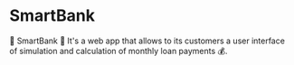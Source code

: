 # SmartBank
💸 SmartBank 💸 It's a web app that allows to its customers a user interface of simulation and calculation of monthly loan payments 💰. 
